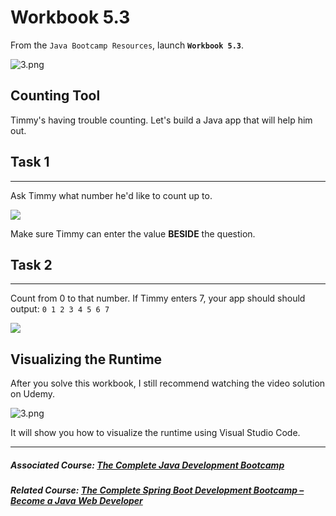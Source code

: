 # Workbook 5.3

From the `Java Bootcamp Resources`, launch **`Workbook 5.3`**.

![3.png](https://firebasestorage.googleapis.com/v0/b/learnthepart-75aed.appspot.com/o/images%2F55c46091-a3e7-4e65-ac2c-f02025e72774?alt=media&token=f0c6b077-9305-4718-933f-b83bac3203ed)

Counting Tool
-------------

Timmy's having trouble counting. Let's build a Java app that will help him out.

## Task 1
------

Ask Timmy what number he'd like to count up to.

![](https://firebasestorage.googleapis.com/v0/b/learnthepart-75aed.appspot.com/o/images%2F7816964b-59e7-4f59-9f2b-8a4b75327023?alt=media&token=ce2b8a5d-7440-483e-8b6f-0539fbda99b0)

Make sure Timmy can enter the value **BESIDE** the question.

## Task 2
------

Count from 0 to that number. If Timmy enters 7, your app should should output: `0 1 2 3 4 5 6 7`

![](https://firebasestorage.googleapis.com/v0/b/learnthepart-75aed.appspot.com/o/images%2F162352e1-9064-4f02-8286-0fb9659dd5e6?alt=media&token=90ea74ff-380e-43dd-ad7b-5626c047e3fa)

## Visualizing the Runtime

After you solve this workbook, I still recommend watching the video solution on Udemy.

![3.png](https://firebasestorage.googleapis.com/v0/b/learnthepart-75aed.appspot.com/o/images%2F7c05b536-741e-454f-9318-3e2387d973ef?alt=media&token=b0082376-158a-4e0b-85ff-fca43181df4e)

It will show you how to visualize the runtime using Visual Studio Code.

----------

##### Associated Course: [The Complete Java Development Bootcamp](https://udemy-redirect-app.herokuapp.com/java)
##### Related Course: [The Complete Spring Boot Development Bootcamp – Become a Java Web Developer](https://udemy-redirect-app.herokuapp.com/spring)